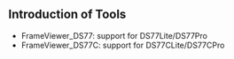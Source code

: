 ## Introduction of  Tools

- FrameViewer_DS77: support for DS77Lite/DS77Pro
- FrameViewer_DS77C: support for DS77CLite/DS77CPro